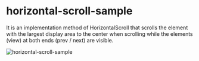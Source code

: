 # horizontal-scroll-sample


It is an implementation method of HorizontalScroll that scrolls the element with the largest display area to the center when scrolling while the elements (view) at both ends (prev / next) are visible.

![horizontal-scroll-sample](https://cdn-ak.f.st-hatena.com/images/fotolife/k/ka0in/20200525/20200525012534.png "horizontal-scroll-sample")
